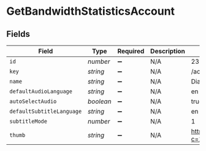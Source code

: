 # GetBandwidthStatisticsAccount


## Fields

| Field                                                      | Type                                                       | Required                                                   | Description                                                | Example                                                    |
| ---------------------------------------------------------- | ---------------------------------------------------------- | ---------------------------------------------------------- | ---------------------------------------------------------- | ---------------------------------------------------------- |
| `id`                                                       | *number*                                                   | :heavy_minus_sign:                                         | N/A                                                        | 238960586                                                  |
| `key`                                                      | *string*                                                   | :heavy_minus_sign:                                         | N/A                                                        | /accounts/238960586                                        |
| `name`                                                     | *string*                                                   | :heavy_minus_sign:                                         | N/A                                                        | Diane                                                      |
| `defaultAudioLanguage`                                     | *string*                                                   | :heavy_minus_sign:                                         | N/A                                                        | en                                                         |
| `autoSelectAudio`                                          | *boolean*                                                  | :heavy_minus_sign:                                         | N/A                                                        | true                                                       |
| `defaultSubtitleLanguage`                                  | *string*                                                   | :heavy_minus_sign:                                         | N/A                                                        | en                                                         |
| `subtitleMode`                                             | *number*                                                   | :heavy_minus_sign:                                         | N/A                                                        | 1                                                          |
| `thumb`                                                    | *string*                                                   | :heavy_minus_sign:                                         | N/A                                                        | https://plex.tv/users/50d83634246da1de/avatar?c=1707110967 |